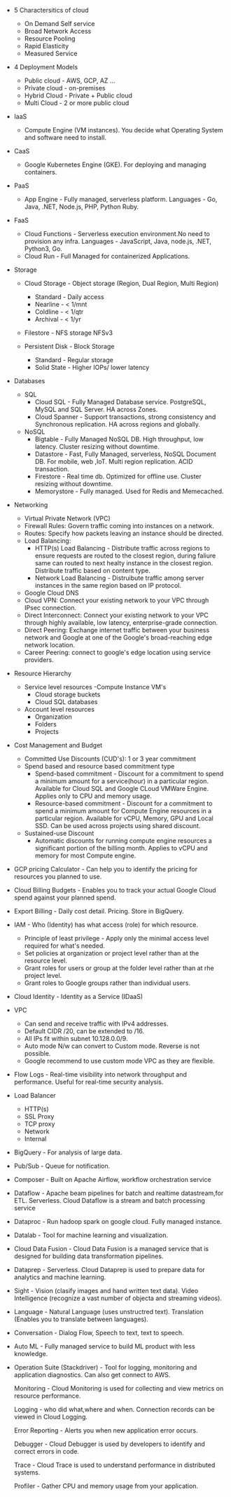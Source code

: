 - 5 Charactersitics of cloud
  - On Demand Self service
  - Broad Network Access
  - Resource Pooling
  - Rapid Elasticity
  - Measured Service
  
- 4 Deployment Models
  - Public cloud - AWS, GCP, AZ ... 
  - Private cloud - on-premises
  - Hybrid Cloud - Private + Public cloud
  - Multi Cloud -  2 or more public cloud

- IaaS
  - Compute Engine (VM instances). You decide what Operating System and software need to install.
- CaaS
  - Google Kubernetes Engine (GKE). For deploying and managing containers.
- PaaS
  - App Engine - Fully managed, serverless platform. Languages - Go, Java, .NET, Node.js, PHP, Python Ruby.
- FaaS
  - Cloud Functions - Serverless execution environment.No need to provision any infra. Languages - JavaScript, Java, node.js, .NET, Python3, Go.
  - Cloud Run - Full Managed for containerized Applications.

- Storage
  - Cloud Storage - Object storage (Region, Dual Region, Multi Region)
    - Standard - Daily access
    - Nearline - < 1/mnt
    - Coldline - < 1/qtr
    - Archival - < 1/yr
	
  - Filestore - NFS storage NFSv3
  
  - Persistent Disk - Block Storage
      - Standard - Regular storage
      - Solid State - Higher IOPs/ lower latency
	
- Databases
  - SQL
    - Cloud SQL - Fully Managed Database service. PostgreSQL, MySQL and SQL Server. HA across Zones.
    - Cloud Spanner - Support transactions, strong consistency and Synchronous replication. HA across regions and globally.
  - NoSQL
    - Bigtable - Fully Managed NoSQL DB. High throughput, low latency. Cluster resizing without downtime.
    - Datastore - Fast, Fully Managed, serverless, NoSQL Document DB. For mobile, web ,IoT. Multi region replication. ACID transaction.
    - Firestore - Real time db. Optimized for offline use. Cluster resizing without downtime.
    - Memorystore - Fully managed. Used for Redis and Memecached.
	  
- Networking
  - Virtual Private Network (VPC)
  - Firewall Rules: 
	  Govern traffic coming into instances on a network.
  - Routes: 
	  Specify how packets leaving an instance should be directed.
  - Load Balancing:
    - HTTP(s) Load Balancing - Distribute traffic across regions to ensure requests are routed to the closest region, during faliure same can routed to next healty instance in the closest region. Distribute traffic based on content type.
    - Network Load Balancing - Distruibute traffic among server instances in the same region based on IP protocol.  
  - Google Cloud DNS
  - Cloud VPN: 
	  Connect your existing network to your VPC through IPsec connection.
  - Direct Interconnect: 
	  Connect your existing network to your VPC through highly available, low latency, enterprise-grade connection.
  - Direct Peering: 
	  Exchange internet traffic between your business network and Google at one of the Google's broad-reaching edge network location.
  - Career Peering: 
	  connect to google's edge location using service providers.
	  
- Resource Hierarchy
  - Service level resources
  	-Compute Instance VM's
	- Cloud storage buckets
	- Cloud SQL databases
  - Account level resources
  	- Organization
  	- Folders
  	- Projects
	  
- Cost Management and Budget
	- Committed Use Discounts (CUD's): 1 or 3 year commitment
	- Spend based and resource based commitment type
		- Spend-based commitment - Discount for a commitment to spend a minimum amount for a service(hour) in a particular region. Available for Cloud SQL and Google CLoud VMWare Engine. Applies only to CPU and memory usage.
		- Resource-based commitment - Discount for a commitment to spend a minimum amount for Compute Engine resources in a particular region. Available for vCPU, Memory, GPU and Local SSD. Can be used across projects using shared discount.
	- Sustained-use Discount
		- Automatic discounts for running compute engine resources a significant portion of the billing month. Applies to vCPU and memory for most Compute engine.

- GCP pricing Calculator - Can help you to identify the pricing for resources you planned to use.

- Cloud Billing Budgets - Enables you to track your actual Google Cloud spend against your planned spend.

- Export Billing - Daily cost detail. Pricing. Store in BigQuery.

- IAM - Who (Identity) has what access (role) for which resource.
  - Principle of least privilege - Apply only the minimal access level required for what's needed.
  - Set policies at organization or project level rather than at the resource level.
  - Grant roles for users or group at the folder level rather than at rhe project level.
  - Grant roles to Google groups rather than individual users.

- Cloud Identity - Identity as a Service (IDaaS)

- VPC
  - Can send and receive traffic with IPv4 addresses.
  - Default CIDR /20, can be extended to /16.
  - All IPs fit within subnet 10.128.0.0/9.
  - Auto mode N/w can convert to Custom mode. Reverse is not possible.
  - Google recommend to use custom mode VPC as they are flexible.
  
- Flow Logs - Real-time visibility into network throughput and performance. Useful for real-time security analysis.

- Load Balancer
  - HTTP(s)
  - SSL Proxy
  - TCP proxy
  - Network
  - Internal
  
- BigQuery - For analysis of large data.

- Pub/Sub - Queue for notification.

- Composer - Built on Apache Airflow, workflow orchestration service 

- Dataflow - Apache beam pipelines for batch and realtime datastream,for ETL. Serverless. Cloud Dataflow is a stream and batch processing service

- Dataproc - Run hadoop spark on google cloud. Fully managed instance.

- Datalab - Tool for machine learning and visualization.

- Cloud Data Fusion - Cloud Data Fusion is a managed service that is designed for building data transformation pipelines.

- Dataprep - Serverless. Cloud Dataprep is used to prepare data for analytics and machine learning.

- Sight - Vision (clasify images and hand written text data). Video Intelligence (recognize a vast number of objecta and streaming videos).

- Language - Natural Language (uses unstructred text). Translation (Enables you to translate between languages).

- Conversation - Dialog Flow, Speech to text, text to speech.

- Auto ML - Fully managed service to build ML product with less knowledge.

- Operation Suite (Stackdriver) - Tool for logging, monitoring and application diagnostics. Can also get connect to AWS.

	Monitoring - Cloud Monitoring is used for collecting and view metrics on resource performance.

	Logging - who did what,where and when. Connection records can be viewed in Cloud Logging.

	Error Reporting - Alerts you when new application error occurs.

	Debugger - Cloud Debugger is used by developers to identify and correct errors in code.
	
	Trace - Cloud Trace is used to understand performance in distributed systems.
	
	Profiler - Gather CPU and memory usage from your application.
